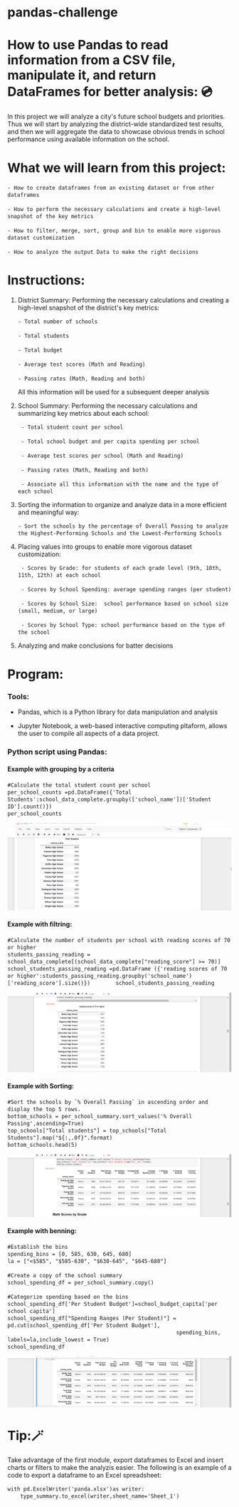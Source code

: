 # pandas-challenge

# How to use Pandas to read information from a CSV file, manipulate it, and return DataFrames for better analysis: :cd:

In this project we will analyze a city's future school budgets and priorities. Thus we will start by analyzing the district-wide standardized test results, and then we will aggregate the data to showcase obvious trends in school performance using available information on the school.

# What we will learn from this project:

    - How to create dataframes from an existing dataset or from other dataframes
    
    - How to perform the necessary calculations and create a high-level snapshot of the key metrics
    
    - How to filter, merge, sort, group and bin to enable more vigorous dataset customization
    
    - How to analyze the output Data to make the right decisions
    
# Instructions:
 1. District Summary: Performing the necessary calculations and creating a high-level snapshot of the district's key metrics:
    
        - Total number of schools

        - Total students

        - Total budget

        - Average test scores (Math and Reading)

        - Passing rates (Math, Reading and both)

     All this information will be used for a subsequent deeper analysis
    
3. School Summary: Performing the necessary calculations and summarizing key metrics about each school:
        
        - Total student count per school

        - Total school budget and per capita spending per school

        - Average test scores per school (Math and Reading)

        - Passing rates (Math, Reading and both)

        - Associate all this information with the name and the type of each school
   
5. Sorting the information to organize and analyze data in a more efficient and meaningful way:

       - Sort the schools by the percentage of Overall Passing to analyze the Highest-Performing Schools and the Lowest-Performing Schools 

6. Placing values into groups to enable more vigorous dataset customization:

        - Scores by Grade: for students of each grade level (9th, 10th, 11th, 12th) at each school
   
        - Scores by School Spending: average spending ranges (per student)
   
        - Scores by School Size:  school performance based on school size (small, medium, or large)
   
        - Scores by School Type: school performance based on the type of the school
            
8. Analyzing and make conclusions for batter decisions

#  Program:

### Tools: 

- Pandas, which is a Python library for data manipulation and analysis
   
- Jupyter Notebook, a web-based interactive computing pltaform, allows the user to compile all aspects of a data project.

### Python script using Pandas:
#### Example with grouping by a criteria
```
#Calculate the total student count per school
per_school_counts =pd.DataFrame({'Total Students':school_data_complete.groupby(['school_name'])['Student ID'].count()})
per_school_counts
```
![groupby](/groupby.png)

#### Example with filtring:
```
#Calculate the number of students per school with reading scores of 70 or higher
students_passing_reading = school_data_complete[(school_data_complete["reading_score"] >= 70)]
school_students_passing_reading =pd.DataFrame ({'reading scores of 70 or higher':students_passing_reading.groupby('school_name')['reading_score'].size()})        school_students_passing_reading
```
![filtring](/filter.png)

#### Example with Sorting:
 ```
#Sort the schools by `% Overall Passing` in ascending order and display the top 5 rows.
bottom_schools = per_school_summary.sort_values('% Overall Passing',ascending=True)
top_schools["Total students"] = top_schools["Total Students"].map("${:,.0f}".format)
bottom_schools.head(5) 
```
![sorting](/sort.png)

#### Example with benning:
```
#Establish the bins 
spending_bins = [0, 585, 630, 645, 680]
la = ["<$585", "$585-630", "$630-645", "$645-680"]

#Create a copy of the school summary  
school_spending_df = per_school_summary.copy()

#Categorize spending based on the bins
school_spending_df['Per Student Budget']=school_budget_capita['per school capita']
school_spending_df["Spending Ranges (Per Student)"] = pd.cut(school_spending_df['Per Student Budget'],
                                                     spending_bins, labels=la,include_lowest = True)
school_spending_df
```
![binning](/bin.png)

# Tip:🪄

Take advantage of the first module, export dataframes to Excel and insert charts or filters to make the analyzis easier. 
The following is an example of a code to export a dataframe to an Excel spreadsheet:

```
with pd.ExcelWriter('panda.xlsx')as writer:
    type_summary.to_excel(writer,sheet_name='Sheet_1')
```
